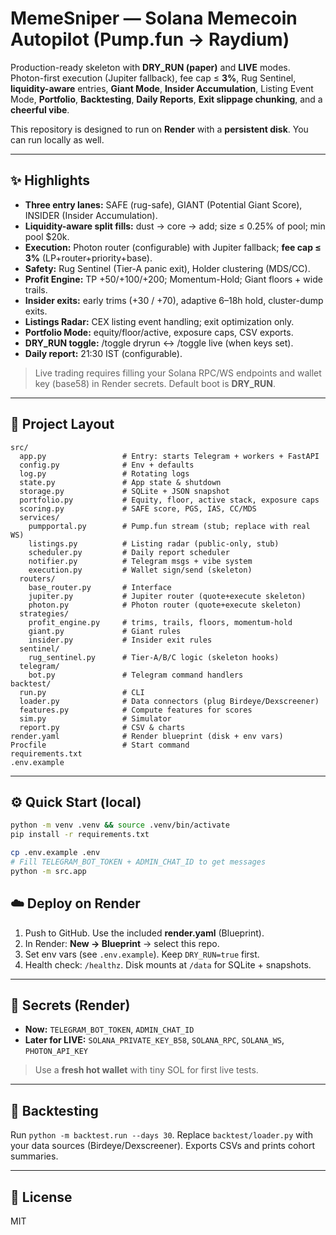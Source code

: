 # MemeSniper — Solana Memecoin Autopilot (Pump.fun → Raydium)

Production-ready skeleton with **DRY_RUN (paper)** and **LIVE** modes. Photon-first execution (Jupiter fallback), fee cap ≤ **3%**, Rug Sentinel, **liquidity-aware** entries, **Giant Mode**, **Insider Accumulation**, Listing Event Mode, **Portfolio**, **Backtesting**, **Daily Reports**, **Exit slippage chunking**, and a **cheerful vibe**.

This repository is designed to run on **Render** with a **persistent disk**. You can run locally as well.

---

## ✨ Highlights
- **Three entry lanes:** SAFE (rug-safe), GIANT (Potential Giant Score), INSIDER (Insider Accumulation).
- **Liquidity-aware split fills:** dust → core → add; size ≤ 0.25% of pool; min pool $20k.
- **Execution:** Photon router (configurable) with Jupiter fallback; **fee cap ≤ 3%** (LP+router+priority+base).
- **Safety:** Rug Sentinel (Tier-A panic exit), Holder clustering (MDS/CC).
- **Profit Engine:** TP +50/+100/+200; Momentum-Hold; Giant floors + wide trails.
- **Insider exits:** early trims (+30 / +70), adaptive 6–18h hold, cluster-dump exits.
- **Listings Radar:** CEX listing event handling; exit optimization only.
- **Portfolio Mode:** equity/floor/active, exposure caps, CSV exports.
- **DRY_RUN toggle:** /toggle dryrun ↔ /toggle live (when keys set).
- **Daily report:** 21:30 IST (configurable).

> Live trading requires filling your Solana RPC/WS endpoints and wallet key (base58) in Render secrets. Default boot is **DRY_RUN**.

---

## 🧱 Project Layout
```
src/
  app.py                 # Entry: starts Telegram + workers + FastAPI
  config.py              # Env + defaults
  log.py                 # Rotating logs
  state.py               # App state & shutdown
  storage.py             # SQLite + JSON snapshot
  portfolio.py           # Equity, floor, active stack, exposure caps
  scoring.py             # SAFE score, PGS, IAS, CC/MDS
  services/
    pumpportal.py        # Pump.fun stream (stub; replace with real WS)
    listings.py          # Listing radar (public-only, stub)
    scheduler.py         # Daily report scheduler
    notifier.py          # Telegram msgs + vibe system
    execution.py         # Wallet sign/send (skeleton)
  routers/
    base_router.py       # Interface
    jupiter.py           # Jupiter router (quote+execute skeleton)
    photon.py            # Photon router (quote+execute skeleton)
  strategies/
    profit_engine.py     # trims, trails, floors, momentum-hold
    giant.py             # Giant rules
    insider.py           # Insider exit rules
  sentinel/
    rug_sentinel.py      # Tier-A/B/C logic (skeleton hooks)
  telegram/
    bot.py               # Telegram command handlers
backtest/
  run.py                 # CLI
  loader.py              # Data connectors (plug Birdeye/Dexscreener)
  features.py            # Compute features for scores
  sim.py                 # Simulator
  report.py              # CSV & charts
render.yaml              # Render blueprint (disk + env vars)
Procfile                 # Start command
requirements.txt
.env.example
```

---

## ⚙️ Quick Start (local)
```bash
python -m venv .venv && source .venv/bin/activate
pip install -r requirements.txt

cp .env.example .env
# Fill TELEGRAM_BOT_TOKEN + ADMIN_CHAT_ID to get messages
python -m src.app
```

## ☁️ Deploy on Render
1. Push to GitHub. Use the included **render.yaml** (Blueprint).  
2. In Render: **New → Blueprint** → select this repo.  
3. Set env vars (see `.env.example`). Keep `DRY_RUN=true` first.  
4. Health check: `/healthz`. Disk mounts at `/data` for SQLite + snapshots.

---

## 🔐 Secrets (Render)
- **Now:** `TELEGRAM_BOT_TOKEN`, `ADMIN_CHAT_ID`
- **Later for LIVE:** `SOLANA_PRIVATE_KEY_B58`, `SOLANA_RPC`, `SOLANA_WS`, `PHOTON_API_KEY`

> Use a **fresh hot wallet** with tiny SOL for first live tests.

---

## 🧪 Backtesting
Run `python -m backtest.run --days 30`. Replace `backtest/loader.py` with your data sources (Birdeye/Dexscreener). Exports CSVs and prints cohort summaries.

---

## 📜 License
MIT
